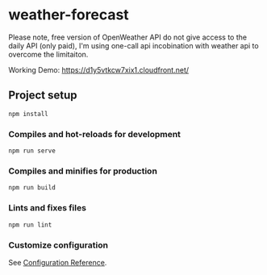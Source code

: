 # weather-forecast

Please note, free version of OpenWeather API do not give access to the daily API (only paid), I'm using one-call api incobination with weather api to overcome the limitaiton.

Working Demo: https://d1y5vtkcw7xix1.cloudfront.net/

## Project setup
```
npm install
```

### Compiles and hot-reloads for development
```
npm run serve
```

### Compiles and minifies for production
```
npm run build
```

### Lints and fixes files
```
npm run lint
```

### Customize configuration
See [Configuration Reference](https://cli.vuejs.org/config/).
